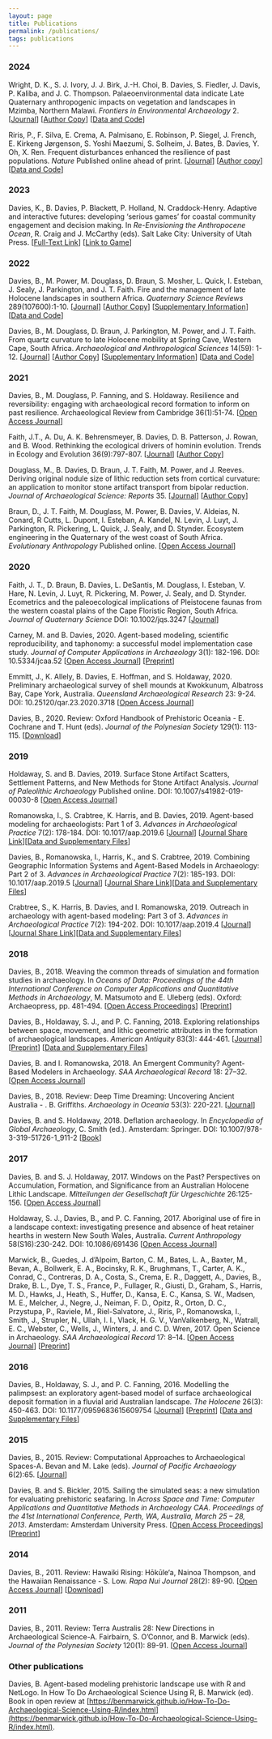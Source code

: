 ```yaml
---
layout: page
title: Publications
permalink: /publications/
tags: publications
---
```


### 2024

Wright, D. K., S. J. Ivory, J. J. Birk, J.-H. Choi, B. Davies, S. Fiedler, J. Davis, P. Kaliba, and J. C. Thompson. Palaeoenvironmental data indicate Late Quaternary anthropogenic impacts on vegetation and landscapes in Mzimba, Northern Malawi. *Frontiers in Environmental Archaeology* 2. [[Journal](https://doi.org/10.3389/fearc.2023.1250871)] [[Author Copy](https://www.duo.uio.no/handle/10852/106848)] [[Data and Code](https://figshare.com/articles/dataset/Supplementary_R_code_for_Palaeoenvironmental_data_track_Late_Quaternary_anthropogenic_impacts_on_vegetation_and_landscapes_in_Mzimba_northern_Malawi_submitted_to_em_Frontiers_in_Environmental_Archaeology_em_June_2023_/23092127)]

Riris, P., F. Silva, E. Crema, A. Palmisano, E. Robinson, P. Siegel, J. French, E. Kirkeng Jørgenson, S. Yoshi Maezumi, S. Solheim, J. Bates, B. Davies, Y. Oh, X. Ren. Frequent disturbances enhanced the resilience of past populations. *Nature* Published online ahead of print. [[Journal](https://doi.org/10.1038/s41586-024-07354-8)] [[Author copy](https://b-davies.github.io/files/papers/riris_et_al_2024_frequent_disturbances.pdf)] [[Data and Code](https://doi.org/10.5281/zenodo.10061467)] 

### 2023

Davies, K., B. Davies, P. Blackett, P. Holland, N. Craddock-Henry. Adaptive and interactive futures: developing ‘serious games’ for coastal community engagement and decision making. In *Re-Envisioning the Anthropocene Ocean*, R. Craig and J. McCarthy (eds). Salt Lake City: University of Utah Press. [[Full-Text Link](https://www.researchgate.net/publication/370773215_Adaptive_and_Interactive_Futures_Developing_Serious_Games_for_Coastal_Community_Engagement_and_Decision-Making_in_Craig_RK_McCarthy_JM_Eds_Re-Envisioning_the_Anthropocene_Ocean_University_of_Utah_Pres)] [[Link to Game](http://adaptivefutures.github.io/seriousgames/game.html)]

### 2022
Davies, B., M. Power, M. Douglass, D. Braun, S. Mosher, L. Quick, I. Esteban, J. Sealy, J. Parkington, and J. T. Faith.  Fire and the management of late Holocene landscapes in southern Africa. *Quaternary Science Reviews* 289(107600):1-10. [[Journal](https://doi.org/10.1016/j.quascirev.2022.107600)] [[Author Copy](https://b-davies.github.io/files/papers/Davies2021_FireSouthAfrica.pdf)] [[Supplementary Information](https://b-davies.github.io/files/papers/Davies2021_FireSouthAfrica_SI.pdf)] [[Data and Code](https://doi.org/10.5281/zenodo.5130699)]

Davies, B., M. Douglass, D. Braun, J. Parkington, M. Power, and J. T. Faith. From quartz curvature to late Holocene mobility at Spring Cave, Western Cape, South Africa. *Archaeological and Anthropological Sciences* 14(59): 1-12. [[Journal](https://doi.org/10.1007/s12520-022-01533-2)] [[Author Copy](https://b-davies.github.io/files/papers/Davies_etal_2022_QuartzCurvatureSpringCave.pdf)] [[Supplementary Information](https://b-davies.github.io/files/papers/Davies_etal_2022_QuartzCurvatureSpringCave_SI.pdf)] [[Data and Code](https://doi.org/10.5281/zenodo.6247712)]

### 2021
Davies, B., M. Douglass, P. Fanning, and S. Holdaway. Resilience and reversibility: engaging with archaeological record formation to inform on past resilience. Archaeological Review from Cambridge 36(1):51-74. [[Open Access Journal](https://doi.org/10.17863/CAM.79041)]

Faith, J.T., A. Du, A. K. Behrensmeyer, B. Davies, D. B. Patterson, J. Rowan, and B. Wood. Rethinking the ecological drivers of hominin evolution. Trends in Ecology and Evolution 36(9):797-807. [[Journal](https://doi.org/10.1016/j.tree.2021.04.011)] [[Author Copy](https://b-davies.github.io/files/papers/faith_et_al_2021_rethinking_ecological_drivers.pdf)]

Douglass, M., B. Davies, D. Braun, J. T. Faith, M. Power, and J. Reeves. Deriving original nodule size of lithic reduction sets from cortical curvature: an application to monitor stone artifact transport from bipolar reduction. *Journal of Archaeological Science: Reports* 35. [[Journal](https://doi.org/10.1016/j.jasrep.2020.102671)] [[Author Copy](https://b-davies.github.io/files/papers/douglass_et_al_deriving_original_nodule.pdf)] 

Braun, D., J. T. Faith, M. Douglass, M. Power, B. Davies, V. Aldeias, N. Conard, R Cutts, L. Dupont, I. Esteban, A. Kandel, N. Levin, J. Luyt, J. Parkington, R. Pickering, L. Quick, J. Sealy, and D. Stynder. Ecosystem engineering in the Quaternary of the west coast of South Africa. *Evolutionary Anthropology* Published online. [[Open Access Journal](https://doi.org/10.1002/evan.21886)]

### 2020
Faith, J. T., D. Braun, B. Davies, L. DeSantis, M. Douglass, I. Esteban, V. Hare, N. Levin, J. Luyt, R. Pickering, M. Power, J. Sealy, and D. Stynder. Ecometrics and the paleoecological implications of Pleistocene faunas from the western coastal plains of the Cape Floristic Region, South Africa. *Journal of Quaternary Science* DOI: 10.1002/jqs.3247 [[Journal](http://dx.doi.org/10.1002/jqs.3247)]

Carney, M. and B. Davies, 2020. Agent-based modeling, scientific reproducibility, and taphonomy: a successful model implementation case study. *Journal of Computer Applications in Archaeology* 3(1): 182-196. DOI: 10.5334/jcaa.52 [[Open Access Journal](https://doi.org/10.5334/jcaa.52)] [[Preprint](https://osf.io/preprints/socarxiv/tckav/)]

Emmitt, J., K. Allely, B. Davies, E. Hoffman, and S. Holdaway, 2020. Preliminary archaeological survey of shell mounds at Kwokkunum, Albatross Bay, Cape York, Australia. *Queensland Archaeological Research* 23: 9-24. DOI: 10.25120/qar.23.2020.3718 [[Open Access Journal](https://doi.org/10.25120/qar.23.2020.3718)]

Davies, B., 2020. Review: Oxford Handbook of Prehistoric Oceania - E. Cochrane and T. Hunt (eds). *Journal of the Polynesian Society* 129(1): 113-115. [[Download](http://b-davies.github.io/files/Davies%202020%20Oceania%20Prehistory%20Handbook%20Review.pdf)]

### 2019

Holdaway, S. and B. Davies, 2019. Surface Stone Artifact Scatters, Settlement Patterns, and New Methods for Stone Artifact Analysis. *Journal of Paleolithic Archaeology* Published online. DOI: 10.1007/s41982-019-00030-8 [[Open Access Journal](https://doi.org/10.1007/s41982-019-00030-8)]

Romanowska, I., S. Crabtree, K. Harris, and B. Davies, 2019. Agent-based modeling for archaeologists: Part 1 of 3. *Advances in Archaeological Practice* 7(2): 178-184. DOI: 10.1017/aap.2019.6 [[Journal](https://doi.org/10.1017/aap.2019.6)] [[Journal Share Link](https://www.cambridge.org/core/journals/advances-in-archaeological-practice/article/agentbased-modeling-for-archaeologists-part-1-of-3/B044D059FABC3F793205C6407BF32B09/share/00408e6a700aec1dc977a7684d6db80f23963c3e)][[Data and Supplementary Files](https://doi.org/10.5281/zenodo.2548671)]

Davies, B., Romanowska, I., Harris, K., and S. Crabtree, 2019. Combining Geographic Information Systems and Agent-Based Models in Archaeology: Part 2 of 3. *Advances in Archaeological Practice* 7(2): 185-193. DOI: 10.1017/aap.2019.5 [[Journal](https://doi.org/10.1017/aap.2019.5)] [[Journal Share Link](https://www.cambridge.org/core/journals/advances-in-archaeological-practice/article/combining-geographic-information-systems-and-agentbased-models-in-archaeology-part-2-of-3/135164D59D35ADED96F2D43462466E41/share/f5ab373c390959a84cb3f3264c94529887338d8a)][[Data and Supplementary Files](https://doi.org/10.5281/zenodo.1482941)]

Crabtree, S., K. Harris, B. Davies, and I. Romanowska, 2019. Outreach in archaeology with agent-based modeling: Part 3 of 3. *Advances in Archaeological Practice* 7(2): 194-202. DOI: 10.1017/aap.2019.4 [[Journal](https://doi.org/10.1017/aap.2019.4)] [[Journal Share Link](https://www.cambridge.org/core/journals/advances-in-archaeological-practice/article/outreach-in-archaeology-with-agentbased-modeling-part-3-of-3/CF17C24826753D58A882333AA565B7AE/share/f5268626ddd364a6fa1b8e0f255e788687ef4b47)][[Data and Supplementary Files](https://doi.org/10.5281/zenodo.2550795)]

### 2018

Davies, B., 2018. Weaving the common threads of simulation and formation studies in archaeology. In *Oceans of Data: Proceedings of the 44th International Conference on Computer Applications and Quantitative Methods in Archaeology*, M. Matsumoto and E. Uleberg (eds). Oxford: Archaeopress, pp. 481-494. [[Open Access Proceedings](http://archaeopress.com/ArchaeopressShop/Public/displayProductDetail.asp?id={2724F16C-FAC1-4987-8D1E-E85D9F94ACAD})] [[Preprint](https://osf.io/preprints/socarxiv/tyjc9)]

Davies, B., Holdaway, S. J., and P. C. Fanning, 2018. Exploring relationships between space, movement, and lithic geometric attributes in the formation of archaeological landscapes. *American Antiquity* 83(3): 444-461. [[Journal](https://doi.org/10.1017/aaq.2018.23)] [[Preprint](https://doi.org/10.17605/OSF.IO/92NYB)] [[Data and Supplementary Files](https://github.com/b-davies/FMODEL)]

Davies, B. and I. Romanowska, 2018. An Emergent Community? Agent-Based Modelers in Archaeology. *SAA Archaeological Record* 18: 27–32. [[Open Access Journal](http://cdn.coverstand.com/16146/486133/f0b56e91a16ef761a284d09e0980d3172a546e77.pdf)] 

Davies, B., 2018. Review: Deep Time Dreaming: Uncovering Ancient Australia - .
B. Griffiths. *Archaeology in Oceania* 53(3): 220-221.  [[Journal](https://onlinelibrary.wiley.com/doi/full/10.1002/arco.5161)]

Davies, B. and S. Holdaway, 2018. Deflation archaeology. In *Encyclopedia of Global Archaeology*, C. Smith (ed.). Amsterdam: Springer. DOI: 10.1007/978-3-319-51726-1_911-2 [[Book](http://doi.org/10.1007/978-3-319-51726-1_911-2)]

### 2017

Davies, B. and S. J. Holdaway, 2017. Windows on the Past? Perspectives on Accumulation, Formation, and Significance from an Australian Holocene Lithic Landscape. *Mitteilungen der Gesellschaft für Urgeschichte* 26:125-156. [[Open Access Journal](https://uni-tuebingen.de/index.php?eID=tx_securedownloads&p=88717&u=0&g=0&t=1548871446&hash=e91beb1e3898f89898dd95eb75a13f06f3ad8444&file=/fileadmin/Uni_Tuebingen/Fakultaeten/MatNat/Fachbereiche/Geowissenschaften/Arbeitsgruppen/Urgeschichte___Naturwissenschaftliche_Arch%C3%A4ologie/%C3%84ltere_Urgeschichte_und_Quart%C3%A4r%C3%B6kologie/Dokumente/Publikationen/GfU/Band_26_2016/125_Davies___Holdaway.pdf)]

Holdaway, S. J., Davies, B., and P. C. Fanning, 2017. Aboriginal use of fire in a landscape context: investigating presence and absence of heat retainer hearths in western New South Wales, Australia. *Current Anthropology* 58(S16):230-242. DOI: 10.1086/691436 [[Open Access Journal](http://www.journals.uchicago.edu/doi/abs/10.1086/691436)] 

Marwick, B., Guedes, J. d’Alpoim, Barton, C. M., Bates, L. A., Baxter, M., Bevan, A., Bollwerk, E. A., Bocinsky, R. K., Brughmans, T., Carter, A. K., Conrad, C., Contreras, D. A., Costa, S., Crema, E. R., Daggett, A., Davies, B., Drake, B. L., Dye, T. S., France, P., Fullager, R., Giusti, D., Graham, S., Harris, M. D., Hawks, J., Heath, S., Huffer, D., Kansa, E. C., Kansa, S. W., Madsen, M. E., Melcher, J., Negre, J., Neiman, F. D., Opitz, R., Orton, D. C., Przystupa, P., Raviele, M., Riel-Salvatore, J., Riris, P., Romanowska, I., Smith, J., Strupler, N., Ullah, I. I., Vlack, H. G. V., VanValkenberg, N., Watrall, E. C., Webster, C., Wells, J., Winters, J. and C. D. Wren, 2017. Open Science in Archaeology. *SAA Archaeological Record* 17: 8–14. [[Open Access Journal](http://cdn.coverstand.com/16146/440506/fdad445dd2f62f8005883233c199f6beb9f236b7.1.pdf)] [[Preprint](https://osf.io/qcwtc/)]

### 2016

Davies, B., Holdaway, S. J., and P. C. Fanning, 2016. Modelling the palimpsest: an exploratory agent-based model of surface archaeological deposit formation in a fluvial arid Australian landscape. *The Holocene* 26(3): 450-463. DOI: 10.1177/0959683615609754 [[Journal](http://journals.sagepub.com/doi/abs/10.1177/0959683615609754)] [[Preprint](https://www.researchgate.net/publication/283276532_Modelling_the_palimpsest_An_exploratory_agent-based_model_of_surface_archaeological_deposit_formation_in_a_fluvial_arid_Australian_landscape)] [[Data and Supplementary Files](https://github.com/b-davies/HMODEL)]

### 2015

Davies, B., 2015. Review: Computational Approaches to Archaeological Spaces-A. Bevan and M. Lake (eds). *Journal of Pacific Archaeology* 6(2):65. [[Journal](http://www.pacificarchaeology.org/index.php/journal/article/view/171)]

Davies, B. and S. Bickler, 2015. Sailing the simulated seas: a new simulation for evaluating prehistoric seafaring. In *Across Space and Time: Computer Applications and Quantitative Methods in Archaeology CAA. Proceedings of the 41st International Conference, Perth, WA, Australia, March 25 – 28, 2013*.  Amsterdam: Amsterdam University Press. [[Open Access Proceedings](http://www.oapen.org/search?keyword=9789089647153)] [[Preprint](https://www.researchgate.net/publication/308100959_Sailing_the_Simulated_Seas_a_New_Simulation_for_Evaluating_Prehistoric_Seafaring)]

### 2014

Davies, B., 2011. Review: Hawaiki Rising:  Hōkūle‘a, Nainoa Thompson, and the Hawaiian Renaissance - S. Low. *Rapa Nui Journal* 28(2): 89-90. [[Open Access Journal](http://islandheritage.org/wordpress/wp-content/uploads/2014/07/Book_Reviews_RNJ_Oct2014.pdf)] [[Download](http://b-davies.github.io/files/Davies%202014%20Hawaiki%20Rising%20Review.pdf)]

### 2011
 
Davies, B., 2011. Review: Terra Australis 28: New Directions in Archaeological Science-A. Fairbairn, S. O’Connor, and B. Marwick (eds). *Journal of the Polynesian Society* 120(1): 89-91. [[Open Access Journal](http://www.jps.auckland.ac.nz/document/Volume_120_2011/Volume_120%2C_No._1/%5BReview%5D_Fairbairn%2C_Andrew%2C_Susan_O%26%2339%3BConnor%2C_and_Ben_Marwick_%28eds%29%3A_New_Directions_in_Archaeological_Science%2C_reviewed_by_Benjamin_Davies%2C_p_89-91?action=null)]

### Other publications

Davies, B. Agent-based modeling prehistoric landscape use with R and NetLogo. In How To Do Archaeological Science Using R, B. Marwick (ed). Book in open review at [https://benmarwick.github.io/How-To-Do-Archaeological-Science-Using-R/index.html](https://benmarwick.github.io/How-To-Do-Archaeological-Science-Using-R/index.html).
